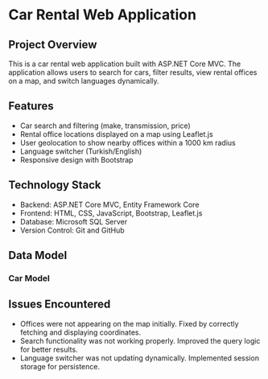 # Car Rental Web Application

## Project Overview
This is a car rental web application built with ASP.NET Core MVC. The application allows users to search for cars, filter results, view rental offices on a map, and switch languages dynamically.

## Features
- Car search and filtering (make, transmission, price)
- Rental office locations displayed on a map using Leaflet.js
- User geolocation to show nearby offices within a 1000 km radius
- Language switcher (Turkish/English)
- Responsive design with Bootstrap

## Technology Stack
- Backend: ASP.NET Core MVC, Entity Framework Core
- Frontend: HTML, CSS, JavaScript, Bootstrap, Leaflet.js
- Database: Microsoft SQL Server
- Version Control: Git and GitHub

## Data Model
### Car Model

## Issues Encountered
- Offices were not appearing on the map initially. Fixed by correctly fetching and displaying coordinates.
- Search functionality was not working properly. Improved the query logic for better results.
- Language switcher was not updating dynamically. Implemented session storage for persistence.


